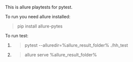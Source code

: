 This is allure playtests for pytest.

To run you need allure installed:
> pip install allure-pytes

To run test:
1. > pytest --alluredir=%allure_result_folder% ./hh_test
2. > allure serve %allure_result_folder%
